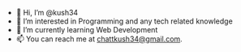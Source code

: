 - 👋 Hi, I’m @kush34
- 👀 I’m interested in Programming and  any tech related knowledge
- 🌱 I’m currently learning Web Development
- 📫 You can reach me at chattkush34@gmail.com.

<!---
kush34/kush34 is a ✨ special ✨ repository because its `README.md` (this file) appears on your GitHub profile.
You can click the Preview link to take a look at your changes.
--->

